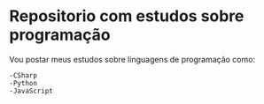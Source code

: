 # Repositorio com estudos sobre programação

Vou postar meus estudos sobre linguagens de programação como:

	-CSharp 
	-Python 
	-JavaScript
	



